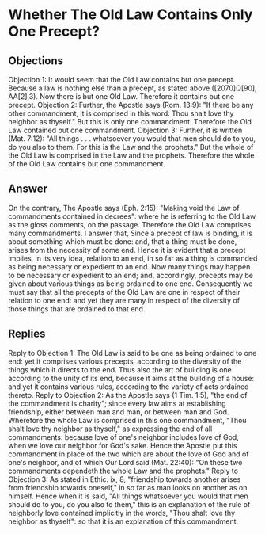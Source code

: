 # Whether The Old Law Contains Only One Precept?
## Objections
Objection 1: It would seem that the Old Law contains but one precept. Because a law is nothing else than a precept, as stated above ([2070]Q[90], AA[2],3). Now there is but one Old Law. Therefore it contains but one precept.
Objection 2: Further, the Apostle says (Rom. 13:9): "If there be any other commandment, it is comprised in this word: Thou shalt love thy neighbor as thyself." But this is only one commandment. Therefore the Old Law contained but one commandment.
Objection 3: Further, it is written (Mat. 7:12): "All things . . . whatsoever you would that men should do to you, do you also to them. For this is the Law and the prophets." But the whole of the Old Law is comprised in the Law and the prophets. Therefore the whole of the Old Law contains but one commandment.
## Answer
On the contrary, The Apostle says (Eph. 2:15): "Making void the Law of commandments contained in decrees": where he is referring to the Old Law, as the gloss comments, on the passage. Therefore the Old Law comprises many commandments.
I answer that, Since a precept of law is binding, it is about something which must be done: and, that a thing must be done, arises from the necessity of some end. Hence it is evident that a precept implies, in its very idea, relation to an end, in so far as a thing is commanded as being necessary or expedient to an end. Now many things may happen to be necessary or expedient to an end; and, accordingly, precepts may be given about various things as being ordained to one end. Consequently we must say that all the precepts of the Old Law are one in respect of their relation to one end: and yet they are many in respect of the diversity of those things that are ordained to that end.
## Replies
Reply to Objection 1: The Old Law is said to be one as being ordained to one end: yet it comprises various precepts, according to the diversity of the things which it directs to the end. Thus also the art of building is one according to the unity of its end, because it aims at the building of a house: and yet it contains various rules, according to the variety of acts ordained thereto.
Reply to Objection 2: As the Apostle says (1 Tim. 1:5), "the end of the commandment is charity"; since every law aims at establishing friendship, either between man and man, or between man and God. Wherefore the whole Law is comprised in this one commandment, "Thou shalt love thy neighbor as thyself," as expressing the end of all commandments: because love of one's neighbor includes love of God, when we love our neighbor for God's sake. Hence the Apostle put this commandment in place of the two which are about the love of God and of one's neighbor, and of which Our Lord said (Mat. 22:40): "On these two commandments dependeth the whole Law and the prophets."
Reply to Objection 3: As stated in Ethic. ix, 8, "friendship towards another arises from friendship towards oneself," in so far as man looks on another as on himself. Hence when it is said, "All things whatsoever you would that men should do to you, do you also to them," this is an explanation of the rule of neighborly love contained implicitly in the words, "Thou shalt love thy neighbor as thyself": so that it is an explanation of this commandment.